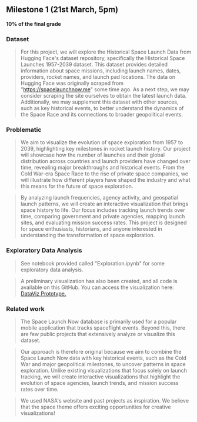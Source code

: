 ## Milestone 1 (21st March, 5pm)
**10% of the final grade**

### Dataset

> For this project, we will explore the Historical Space Launch Data from Hugging Face's dataset repository, specifically the Historical Space Launches 1957-2039 dataset. This dataset provides detailed information about space missions, including launch names, dates, providers, rocket names, and launch pad locations. The data on Hugging Face was originally scraped from "https://spacelaunchnow.me" some time ago. As a next step, we may consider scraping the site ourselves to obtain the latest launch data. Additionally, we may supplement this dataset with other sources, such as key historical events, to better understand the dynamics of the Space Race and its connections to broader geopolitical events. 


### Problematic

> We aim to visualize the evolution of space exploration from 1957 to 2039, highlighting key milestones in rocket launch history. Our project will showcase how the number of launches and their global distribution across countries and launch providers have changed over time, revealing major breakthroughs and historical events. From the Cold War-era Space Race to the rise of private space companies, we will illustrate how different players have shaped the industry and what this means for the future of space exploration.

> By analyzing launch frequencies, agency activity, and geospatial launch patterns, we will create an interactive visualization that brings space history to life. Our focus includes tracking launch trends over time, comparing government and private agencies, mapping launch sites, and evaluating mission success rates. This project is designed for space enthusiasts, historians, and anyone interested in understanding the transformation of space exploration.

### Exploratory Data Analysis

> See notebook provided called "Exploration.ipynb" for some exploratory data analysis.

> A preliminary visualization has also been created, and all code is available on this GitHub. You can access the visualization here: [DataViz Prototype.](https://dataviz-prototype.vercel.app)


### Related work

> The Space Launch Now database is primarily used for a popular mobile application that tracks spaceflight events. Beyond this, there are few public projects that extensively analyze or visualize this dataset. 

> Our approach is therefore original because we aim to combine the Space Launch Now data with key historical events, such as the Cold War and major geopolitical milestones, to uncover patterns in space exploration. Unlike existing visualizations that focus solely on launch tracking, we will create interactive visualizations that highlight the evolution of space agencies, launch trends, and mission success rates over time.

> We used NASA's website and past projects as inspiration. We believe that the space theme offers exciting opportunities for creative visualizations!